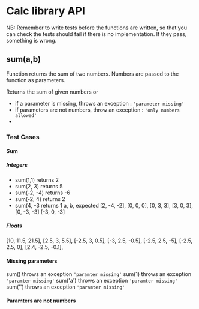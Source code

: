 # Calc library API

NB: Remember to write tests before the functions are written, so that you can check the tests should fail if there is no implementation. If they pass, something is wrong.

## **sum(a,b)**

Function returns the sum of two numbers. Numbers are passed to the function as parameters.

Returns the sum of given numbers or

- if a parameter is missing, throws an exception : `'parameter missing'`
- if parameters are not numbers, throw an exception : `'only numbers allowed'`
-

### Test Cases

#### Sum

##### Integers

- sum(1,1) returns 2
- sum(2, 3) returns 5
- sum(-2, -4) returns -6
- sum(-2, 4) returns 2
- sum(4, -3 returns 1
  a, b, expected
  [2, -4, -2],
  [0, 0, 0],
  [0, 3, 3],
  [3, 0, 3],
  [0, -3, -3]
  [-3, 0, -3]

##### Floats

[10, 11.5, 21.5],
[2.5, 3, 5.5],
[-2.5, 3, 0.5],
[-3, 2.5, -0.5],
[-2.5, 2.5, -5],
[-2.5, 2.5, 0],
[2.4, -2.5, -0.1],

#### Missing parameters

sum() throws an exception `'paramter missing'`
sum(1) throws an exception `'paramter missing'`
sum('a') throws an exception `'paramter missing'`
sum('') throws an exception `'paramter missing'`


#### Paramters are not numbers
